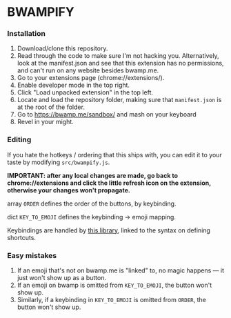 # BWAMPIFY

### Installation

1. Download/clone this repository.
2. Read through the code to make sure I'm not hacking you. Alternatively, look at the manifest.json and see that this extension has no permissions, and can't run on any website besides bwamp.me.
3. Go to your extensions page (chrome://extensions/).
4. Enable developer mode in the top right.
5. Click "Load unpacked extension" in the top left.
6. Locate and load the repository folder, making sure that `manifest.json` is at the root of the folder.
7. Go to https://bwamp.me/sandbox/ and mash on your keyboard 
8. Revel in your might.

### Editing

If you hate the hotkeys / ordering that this ships with, you can edit it to your taste by modifying `src/bwampify.js`. 

**IMPORTANT: after any local changes are made, go back to chrome://extensions and click the little refresh icon on the extension, otherwise your changes won't propagate.** 

array `ORDER` defines the order of the buttons, by keybinding.

dict `KEY_TO_EMOJI` defines the keybinding -> emoji mapping.

Keybindings are handled by [this library](https://github.com/jaywcjlove/hotkeys/#supported-keys), linked to the syntax on defining shortcuts.

### Easy mistakes

1. If an emoji that's not on bwamp.me is "linked" to, no magic happens — it just won't show up as a button. 
2. If an emoji on bwamp is omitted from `KEY_TO_EMOJI`, the button won't show up.
3. Similarly, if a keybinding in `KEY_TO_EMOJI` is omitted from `ORDER`, the button won't show up.


